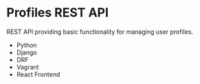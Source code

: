 # Profiles REST API

REST API providing basic functionality for managing user profiles.

- Python
- Django
- DRF
- Vagrant
- React Frontend